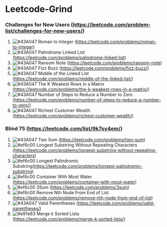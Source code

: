 # Leetcode-Grind

### Challenges for New Users (https://leetcode.com/problem-list/challenges-for-new-users/)
1. ![#43A047](https://via.placeholder.com/15/43A047/43A047.png) Roman to Integer (https://leetcode.com/problems/roman-to-integer)
2. ![#43A047](https://via.placeholder.com/15/43A047/43A047.png) Palindrome Linked List (https://leetcode.com/problems/palindrome-linked-list)
3. ![#43A047](https://via.placeholder.com/15/43A047/43A047.png) Ransom Note (https://leetcode.com/problems/ransom-note)
4. ![#43A047](https://via.placeholder.com/15/43A047/43A047.png) Fizz Buzz (https://leetcode.com/problems/fizz-buzz/)
5. ![#43A047](https://via.placeholder.com/15/43A047/43A047.png) Middle of the Linked List (https://leetcode.com/problems/middle-of-the-linked-list/)
6. ![#43A047](https://via.placeholder.com/15/43A047/43A047.png) The K Weakest Rows in a Matrix (https://leetcode.com/problems/the-k-weakest-rows-in-a-matrix/)
7. ![#43A047](https://via.placeholder.com/15/43A047/43A047.png) Number of Steps to Reduce a Number to Zero (https://leetcode.com/problems/number-of-steps-to-reduce-a-number-to-zero/)
8. ![#43A047](https://via.placeholder.com/15/43A047/43A047.png) Richest Customer Wealth (https://leetcode.com/problems/richest-customer-wealth/)

### Blind 75 (https://leetcode.com/list/9k7sy4em/)
1. ![#43A047](https://via.placeholder.com/15/43A047/43A047.png) Two Sum (https://leetcode.com/problems/two-sum)
2. ![#ef6c00](https://via.placeholder.com/15/ef6c00/ef6c00.png) Longest Substring Without Repeating Characters (https://leetcode.com/problems/longest-substring-without-repeating-characters)
3. ![#ef6c00](https://via.placeholder.com/15/ef6c00/ef6c00.png) Longest Palindromic Substring(https://leetcode.com/problems/longest-palindromic-substring)
4. ![#ef6c00](https://via.placeholder.com/15/ef6c00/ef6c00.png) Container With Most Water (https://leetcode.com/problems/container-with-most-water)
5. ![#ef6c00](https://via.placeholder.com/15/ef6c00/ef6c00.png) 3Sum (https://leetcode.com/problems/3sum)
6. ![#ef6c00](https://via.placeholder.com/15/ef6c00/ef6c00.png) Remove Nth Node From End of List (https://leetcode.com/problems/remove-nth-node-from-end-of-list) 
7. ![#43A047](https://via.placeholder.com/15/43A047/43A047.png) Valid Parentheses (https://leetcode.com/problems/valid-parentheses/)
8. ![#e91e63](https://via.placeholder.com/15/e91e63/e91e63.png) Merge k Sorted Lists (https://leetcode.com/problems/merge-k-sorted-lists/)
